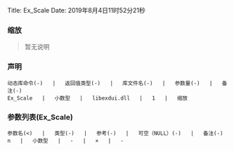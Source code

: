 Title: Ex_Scale
Date: 2019年8月4日11时52分21秒

### 缩放
> 暂无说明

### 声明
```table
动态库命令(-)   |   返回值类型(-)   |   库文件名(-)   |   参数量(-)   |   备注(-)
Ex_Scale   |   小数型   |   libexdui.dll   |   1   |   缩放
```

### 参数列表(Ex_Scale)
```table
参数名(<)   |   类型(-)   |   参考(-)   |   可空（NULL）(-)   |   备注(-)
n   |   小数型   |   -   |   ×   |   -
```


